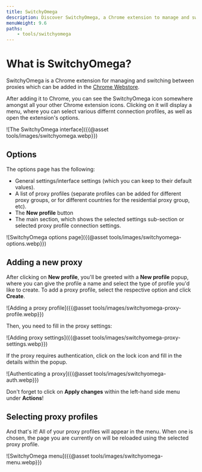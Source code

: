```yaml
---
title: SwitchyOmega
description: Discover SwitchyOmega, a Chrome extension to manage and switch between proxies, which is extremely useful when testing proxies for a scraper.
menuWeight: 9.6
paths:
    - tools/switchyomega
---
```


# [](#what-is-switchyomega) What is SwitchyOmega?

SwitchyOmega is a Chrome extension for managing and switching between proxies which can be added in the [Chrome Webstore](https://chrome.google.com/webstore/detail/proxy-switchyomega/padekgcemlokbadohgkifijomclgjgif).

After adding it to Chrome, you can see the SwitchyOmega icon somewhere amongst all your other Chrome extension icons. Clicking on it will display a menu, where you can select various differnt connection profiles, as well as open the extension's options.

![The SwitchyOmega interface]({{@asset tools/images/switchyomega.webp}})

## [](#options) Options

The options page has the following:

- General settings/interface settings (which you can keep to their default values).
- A list of proxy profiles (separate profiles can be added for different proxy groups, or for different countries for the residential proxy group, etc).
- The **New profile** button
- The main section, which shows the selected settings sub-section or selected proxy profile connection settings.

![SwitchyOmega options page]({{@asset tools/images/switchyomega-options.webp}})

## [](#adding-a-new-proxy) Adding a new proxy

After clicking on **New profile**, you'll be greeted with a **New profile** popup, where you can give the profile a name and select the type of profile you'd like to create. To add a proxy profile, select the respective option and click **Create**.

![Adding a proxy profile]({{@asset tools/images/switchyomega-proxy-profile.webp}})

Then, you need to fill in the proxy settings:

![Adding proxy settings]({{@asset tools/images/switchyomega-proxy-settings.webp}})

If the proxy requires authentication, click on the lock icon and fill in the details within the popup.

![Authenticating a proxy]({{@asset tools/images/switchyomega-auth.webp}})

Don't forget to click on **Apply changes** within the left-hand side menu under **Actions**!

## [](#selecting-profiles) Selecting proxy profiles

And that's it! All of your proxy profiles will appear in the menu. When one is chosen, the page you are currently on will be reloaded using the selected proxy profile.

![SwitchyOmega menu]({{@asset tools/images/switchyomega-menu.webp}})
